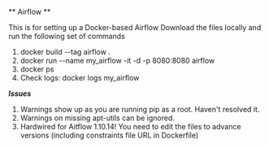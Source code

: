 ** Airflow **

This is for setting up a Docker-based Airflow
Download the files locally and run the following set of commands

1. docker build --tag airflow .
2. docker run --name my_airflow -it -d -p 8080:8080 airflow
3. docker ps
4. Check logs: docker logs my_airflow

***Issues***

1. Warnings show up as you are running pip as a root. Haven't resolved it.
2. Warnings on missing apt-utils can be ignored.
3. Hardwired for Aitflow 1.10.14! You need to edit the files to advance versions (including constraints file URL in Dockerfile)



